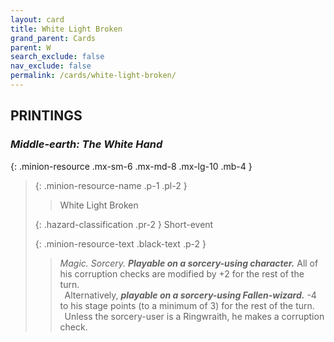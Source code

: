 ```yaml
---
layout: card
title: White Light Broken
grand_parent: Cards
parent: W
search_exclude: false
nav_exclude: false
permalink: /cards/white-light-broken/
---
```


## PRINTINGS


### _Middle-earth: The White Hand_

{: .minion-resource .mx-sm-6 .mx-md-8 .mx-lg-10 .mb-4 }
> {: .minion-resource-name .p-1 .pl-2 }
> > <div class="hazard-mp"></div>
> > <div class="card-name">White Light Broken</div>
>
> {: .hazard-classification .pr-2 }
> Short-event
>
> {: .minion-resource-text .black-text .p-2 }
> > _Magic._ _Sorcery._ ***Playable on a sorcery-using character.*** All of his corruption checks are modified by +2 for the rest of the turn. <br>&ensp;Alternatively, ***playable on a sorcery-using Fallen-wizard.*** -4 to his stage points (to a minimum of 3) for the rest of the turn. <br>&ensp;Unless the sorcery-user is a Ringwraith, he makes a corruption check. 
> 
